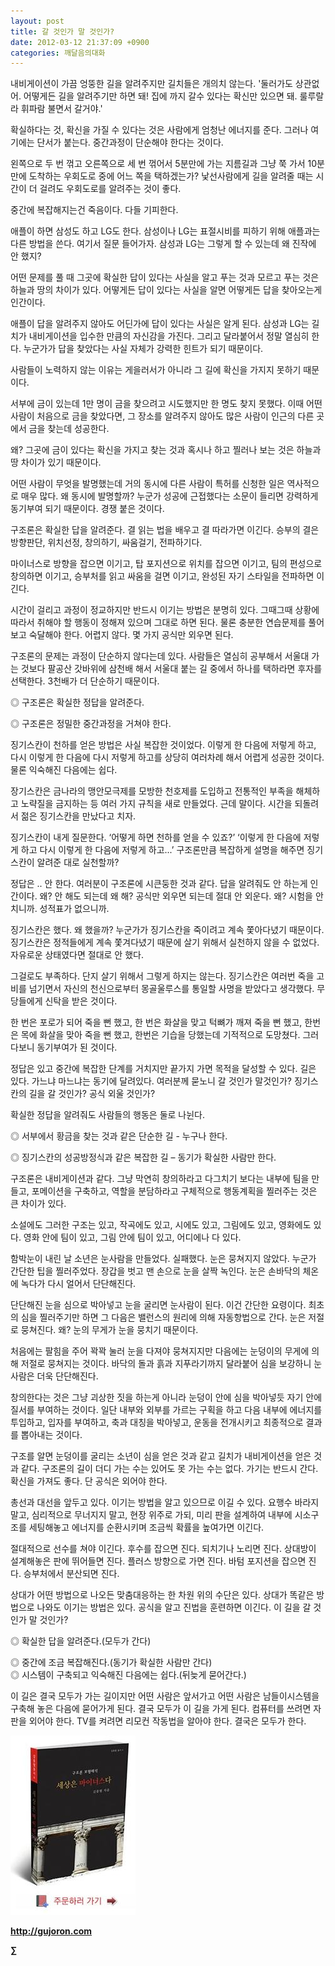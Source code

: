 ```yaml
---
layout: post
title: 갈 것인가 말 것인가?
date: 2012-03-12 21:37:09 +0900
categories: 깨달음의대화
---
```

내비게이션이 가끔 엉뚱한 길을 알려주지만 길치들은 개의치 않는다. '둘러가도 상관없어. 어떻게든 길을 알려주기만 하면 돼! 집에 까지 갈수 있다는 확신만 있으면 돼. 룰루랄라 휘파람 불면서 갈거야.' 

확실하다는 것, 확신을 가질 수 있다는 것은 사람에게 엄청난 에너지를 준다. 그러나 여기에는 단서가 붙는다. 중간과정이 단순해야 한다는 것이다. 

왼쪽으로 두 번 꺾고 오른쪽으로 세 번 꺾어서 5분만에 가는 지름길과 그냥 쭉 가서 10분만에 도착하는 우회도로 중에 어느 쪽을 택하겠는가? 낯선사람에게 길을 알려줄 때는 시간이 더 걸려도 우회도로를 알려주는 것이 좋다. 



중간에 복잡해지는건 죽음이다. 다들 기피한다.

애플이 하면 삼성도 하고 LG도 한다. 삼성이나 LG는 표절시비를 피하기 위해 애플과는 다른 방법을 쓴다. 여기서 질문 들어가자. 삼성과 LG는 그렇게 할 수 있는데 왜 진작에 안 했지? 

어떤 문제를 풀 때 그곳에 확실한 답이 있다는 사실을 알고 푸는 것과 모르고 푸는 것은 하늘과 땅의 차이가 있다. 어떻게든 답이 있다는 사실을 알면 어떻게든 답을 찾아오는게 인간이다. 

애플이 답을 알려주지 않아도 어딘가에 답이 있다는 사실은 알게 된다. 삼성과 LG는 길치가 내비게이션을 입수한 만큼의 자신감을 가진다. 그리고 달라붙어서 정말 열심히 한다. 누군가가 답을 찾았다는 사실 자체가 강력한 힌트가 되기 때문이다. 

사람들이 노력하지 않는 이유는 게을러서가 아니라 그 길에 확신을 가지지 못하기 때문이다. 

서부에 금이 있는데 1만 명이 금을 찾으려고 시도했지만 한 명도 찾지 못했다. 이때 어떤 사람이 처음으로 금을 찾았다면, 그 장소를 알려주지 않아도 많은 사람이 인근의 다른 곳에서 금을 찾는데 성공한다. 



왜? 그곳에 금이 있다는 확신을 가지고 찾는 것과 혹시나 하고 찔러나 보는 것은 하늘과 땅 차이가 있기 때문이다. 



어떤 사람이 무엇을 발명했는데 거의 동시에 다른 사람이 특허를 신청한 일은 역사적으로 매우 많다. 왜 동시에 발명할까? 누군가 성공에 근접했다는 소문이 들리면 강력하게 동기부여 되기 때문이다. 경쟁 붙은 것이다.

구조론은 확실한 답을 알려준다. 결 읽는 법을 배우고 결 따라가면 이긴다. 승부의 결은 방향판단, 위치선정, 창의하기, 싸움걸기, 전파하기다. 

마이너스로 방향을 잡으면 이기고, 탑 포지션으로 위치를 잡으면 이기고, 팀의 편성으로 창의하면 이기고, 승부처를 읽고 싸움을 걸면 이기고, 완성된 자기 스타일을 전파하면 이긴다. 

시간이 걸리고 과정이 정교하지만 반드시 이기는 방법은 분명히 있다. 그때그때 상황에 따라서 취해야 할 행동이 정해져 있으며 그대로 하면 된다. 물론 충분한 연습문제를 풀어보고 숙달해야 한다. 어렵지 않다. 몇 가지 공식만 외우면 된다. 

구조론의 문제는 과정이 단순하지 않다는데 있다. 사람들은 열심히 공부해서 서울대 가는 것보다 팔공산 갓바위에 삼천배 해서 서울대 붙는 길 중에서 하나를 택하라면 후자를 선택한다. 3천배가 더 단순하기 때문이다. 

◎ 구조론은 확실한 정답을 알려준다.

  
◎ 구조론은 정밀한 중간과정을 거쳐야 한다. 

징기스칸이 천하를 얻은 방법은 사실 복잡한 것이었다. 이렇게 한 다음에 저렇게 하고, 다시 이렇게 한 다음에 다시 저렇게 하고를 상당히 여러차례 해서 어렵게 성공한 것이다. 물론 익숙해진 다음에는 쉽다. 

장기스칸은 금나라의 맹안모극제를 모방한 천호제를 도입하고 전통적인 부족을 해체하고 노략질을 금지하는 등 여러 가지 규칙을 새로 만들었다. 근데 말이다. 시간을 되돌려서 젊은 징기스칸을 만났다고 치자. 

징기스칸이 내게 질문한다. ‘어떻게 하면 천하를 얻을 수 있죠?’ ‘이렇게 한 다음에 저렇게 하고 다시 이렇게 한 다음에 저렇게 하고...’ 구조론만큼 복잡하게 설명을 해주면 징기스칸이 알려준 대로 실천할까? 

정답은 .. 안 한다. 여러분이 구조론에 시큰둥한 것과 같다. 답을 알려줘도 안 하는게 인간이다. 왜? 안 해도 되는데 왜 해? 공식만 외우면 되는데 절대 안 외운다. 왜? 시험을 안 치니까. 성적표가 없으니까. 

징기스칸은 했다. 왜 했을까? 누군가가 징기스칸을 죽이려고 계속 쫓아다녔기 때문이다. 징기스칸은 정적들에게 계속 쫓겨다녔기 때문에 살기 위해서 실천하지 않을 수 없었다. 자유로운 상태였다면 절대로 안 했다. 

그걸로도 부족하다. 단지 살기 위해서 그렇게 하지는 않는다. 징기스칸은 여러번 죽을 고비를 넘기면서 자신의 천신으로부터 몽골울루스를 통일할 사명을 받았다고 생각했다. 무당들에게 신탁을 받은 것이다. 

한 번은 포로가 되어 죽을 뻔 했고, 한 번은 화살을 맞고 턱뼈가 깨져 죽을 뻔 했고, 한번은 목에 화살을 맞아 죽을 뻔 했고, 한번은 기습을 당했는데 기적적으로 도망쳤다. 그러다보니 동기부여가 된 것이다. 

정답은 있고 중간에 복잡한 단계를 거치지만 끝가지 가면 목적을 달성할 수 있다. 길은 있다. 가느냐 마느냐는 동기에 달려있다. 여러분께 묻노니 갈 것인가 말것인가? 징기스칸의 길을 갈 것인가? 공식 외울 것인가? 

확실한 정답을 알려줘도 사람들의 행동은 둘로 나뉜다. 

◎ 서부에서 황금을 찾는 것과 같은 단순한 길 - 누구나 한다. 

  
◎ 징기스칸의 성공방정식과 같은 복잡한 길 – 동기가 확실한 사람만 한다. 

구조론은 내비게이션과 같다. 그냥 막연히 창의하라고 다그치기 보다는 내부에 팀을 만들고, 포메이션을 구축하고, 역할을 분담하라고 구체적으로 행동계획을 찔러주는 것은 큰 차이가 있다. 

소설에도 그러한 구조는 있고, 작곡에도 있고, 시에도 있고, 그림에도 있고, 영화에도 있다. 영화 안에 팀이 있고, 그림 안에 팀이 있고, 어디에나 다 있다. 

함박눈이 내린 날 소년은 눈사람을 만들었다. 실패했다. 눈은 뭉쳐지지 않았다. 누군가 간단한 팁을 찔러주었다. 장갑을 벗고 맨 손으로 눈을 살짝 녹인다. 눈은 손바닥의 체온에 녹다가 다시 얼어서 단단해진다. 

단단해진 눈을 심으로 박아넣고 눈을 굴리면 눈사람이 된다. 이건 간단한 요령이다. 최초의 심을 찔러주기만 하면 그 다음은 밸런스의 원리에 의해 자동항법으로 간다. 눈은 저절로 뭉쳐진다. 왜? 눈의 무게가 눈을 뭉치기 때문이다. 

처음에는 팔힘을 주어 꽉꽉 눌러 눈을 다져야 뭉쳐지지만 다음에는 눈덩이의 무게에 의해 저절로 뭉쳐지는 것이다. 바닥의 돌과 흙과 지푸라기까지 달라붙어 심을 보강하니 눈사람은 더욱 단단해진다. 

창의한다는 것은 그냥 괴상한 짓을 하는게 아니라 눈덩이 안에 심을 박아넣듯 자기 안에 질서를 부여하는 것이다. 일단 내부와 외부를 가르는 구획을 하고 다음 내부에 에너지를 투입하고, 입자를 부여하고, 축과 대칭을 박아넣고, 운동을 전개시키고 최종적으로 결과를 뽑아내는 것이다. 

구조를 알면 눈덩이를 굴리는 소년이 심을 얻은 것과 같고 길치가 내비게이션을 얻은 것과 같다. 구조론의 길이 더디 가는 수는 있어도 못 가는 수는 없다. 가기는 반드시 간다. 확신을 가져도 좋다. 단 공식은 외어야 한다. 

총선과 대선을 앞두고 있다. 이기는 방법을 알고 있으므로 이길 수 있다. 요행수 바라지 말고, 심리적으로 무너지지 말고, 현장 위주로 가되, 미리 판을 설계하여 내부에 시소구조를 세팅해놓고 에너지를 순환시키며 조금씩 확률을 높여가면 이긴다. 

절대적으로 선수를 쳐야 이긴다. 후수를 잡으면 진다. 되치기나 노리면 진다. 상대방이 설계해놓은 판에 뛰어들면 진다. 플러스 방향으로 가면 진다. 바텀 포지션을 잡으면 진다. 승부처에서 분산되면 진다. 

상대가 어떤 방법으로 나오든 맞춤대응하는 한 차원 위의 수단은 있다. 상대가 똑같은 방법으로 나와도 이기는 방법은 있다. 공식을 알고 진법을 훈련하면 이긴다. 이 길을 갈 것인가 말 것인가? 

◎ 확실한 답을 알려준다.(모두가 간다)

  
◎ 중간에 조금 복잡해진다.(동기가 확실한 사람만 간다)  
◎ 시스템이 구축되고 익숙해진 다음에는 쉽다.(뒤늦게 묻어간다.) 



이 길은 결국 모두가 가는 길이지만 어떤 사람은 앞서가고 어떤 사람은 남들이시스템을 구축해 놓은 다음에 묻어가게 된다. 결국 모두가 이 길을 가게 된다. 컴퓨터를 쓰려면 자판을 외어야 한다. TV를 켜려면 리모컨 작동법을 알아야 한다. 결국은 모두가 한다.

























<a href="?mid=book_minus&act=dispBoardWrite" target="_self"><img alt="0.JPG" src="files/attach/images/198/668/222/0.JPG" width="200" height="287" /> </a>


  






**http://gujoron.com**  


**∑**